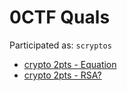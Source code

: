 0CTF Quals
==================

Participated as: `scryptos`

* [crypto 2pts - Equation](cr2-equation/README.md)
* [crypto 2pts - RSA?](cr2-rsa/README.md)
